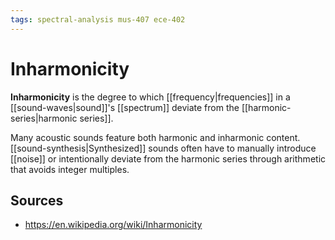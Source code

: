 ```yaml
---
tags: spectral-analysis mus-407 ece-402
---
```


# Inharmonicity

**Inharmonicity** is the degree to which [[frequency|frequencies]] in a [[sound-waves|sound]]'s [[spectrum]] deviate from the [[harmonic-series|harmonic series]].

Many acoustic sounds feature both harmonic and inharmonic content. [[sound-synthesis|Synthesized]] sounds often have to manually introduce [[noise]] or intentionally deviate from the harmonic series through arithmetic that avoids integer multiples.

## Sources

- <https://en.wikipedia.org/wiki/Inharmonicity>
